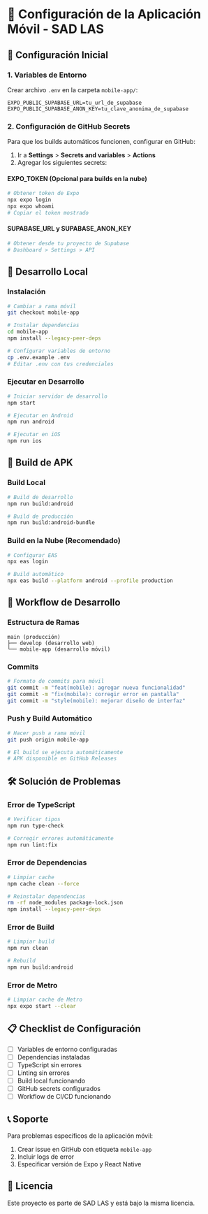 # 📱 Configuración de la Aplicación Móvil - SAD LAS

## 🔧 **Configuración Inicial**

### **1. Variables de Entorno**

Crear archivo `.env` en la carpeta `mobile-app/`:

```env
EXPO_PUBLIC_SUPABASE_URL=tu_url_de_supabase
EXPO_PUBLIC_SUPABASE_ANON_KEY=tu_clave_anonima_de_supabase
```

### **2. Configuración de GitHub Secrets**

Para que los builds automáticos funcionen, configurar en GitHub:

1. Ir a **Settings** > **Secrets and variables** > **Actions**
2. Agregar los siguientes secrets:

#### **EXPO_TOKEN** (Opcional para builds en la nube)

```bash
# Obtener token de Expo
npx expo login
npx expo whoami
# Copiar el token mostrado
```

#### **SUPABASE_URL** y **SUPABASE_ANON_KEY**

```bash
# Obtener desde tu proyecto de Supabase
# Dashboard > Settings > API
```

## 🚀 **Desarrollo Local**

### **Instalación**

```bash
# Cambiar a rama móvil
git checkout mobile-app

# Instalar dependencias
cd mobile-app
npm install --legacy-peer-deps

# Configurar variables de entorno
cp .env.example .env
# Editar .env con tus credenciales
```

### **Ejecutar en Desarrollo**

```bash
# Iniciar servidor de desarrollo
npm start

# Ejecutar en Android
npm run android

# Ejecutar en iOS
npm run ios
```

## 📱 **Build de APK**

### **Build Local**

```bash
# Build de desarrollo
npm run build:android

# Build de producción
npm run build:android-bundle
```

### **Build en la Nube (Recomendado)**

```bash
# Configurar EAS
npx eas login

# Build automático
npx eas build --platform android --profile production
```

## 🔄 **Workflow de Desarrollo**

### **Estructura de Ramas**

```
main (producción)
├── develop (desarrollo web)
└── mobile-app (desarrollo móvil)
```

### **Commits**

```bash
# Formato de commits para móvil
git commit -m "feat(mobile): agregar nueva funcionalidad"
git commit -m "fix(mobile): corregir error en pantalla"
git commit -m "style(mobile): mejorar diseño de interfaz"
```

### **Push y Build Automático**

```bash
# Hacer push a rama móvil
git push origin mobile-app

# El build se ejecuta automáticamente
# APK disponible en GitHub Releases
```

## 🛠️ **Solución de Problemas**

### **Error de TypeScript**

```bash
# Verificar tipos
npm run type-check

# Corregir errores automáticamente
npm run lint:fix
```

### **Error de Dependencias**

```bash
# Limpiar cache
npm cache clean --force

# Reinstalar dependencias
rm -rf node_modules package-lock.json
npm install --legacy-peer-deps
```

### **Error de Build**

```bash
# Limpiar build
npm run clean

# Rebuild
npm run build:android
```

### **Error de Metro**

```bash
# Limpiar cache de Metro
npx expo start --clear
```

## 📋 **Checklist de Configuración**

- [ ] Variables de entorno configuradas
- [ ] Dependencias instaladas
- [ ] TypeScript sin errores
- [ ] Linting sin errores
- [ ] Build local funcionando
- [ ] GitHub secrets configurados
- [ ] Workflow de CI/CD funcionando

## 📞 **Soporte**

Para problemas específicos de la aplicación móvil:

1. Crear issue en GitHub con etiqueta `mobile-app`
2. Incluir logs de error
3. Especificar versión de Expo y React Native

## 📄 **Licencia**

Este proyecto es parte de SAD LAS y está bajo la misma licencia.
